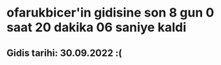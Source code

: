 # ofarukbicer'in gidisine son 8 gun 0 saat 20 dakika 06 saniye kaldi

## Gidis tarihi: 30.09.2022 :(